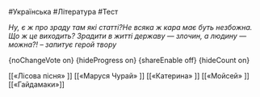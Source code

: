 #Українська #Література #Тест

*Ну, є ж про зраду там які статті?Не всяка ж кара має буть незбожна.
Що ж це виходить?
Зрадити в житті державу — злочин, а людину — можна?! – запитує герой твору*

{noChangeVote on}
{hideProgress on}
{shareEnable off}
{hideCount on}

[[«Лісова пісня» ]]
[[«Маруся Чурай» ]]
[[«Катерина» ]]
[[«Мойсей» ]]
[[«Гайдамаки»]]

